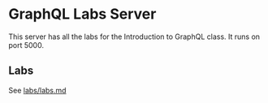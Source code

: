 # GraphQL Labs Server

This server has all the labs for the Introduction to GraphQL class. It runs on port 5000.

## Labs

See [labs/labs.md](labs/labs.md)